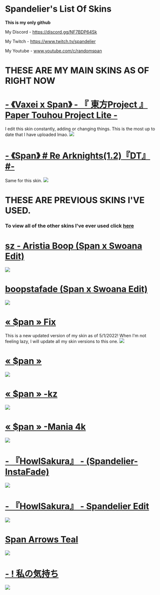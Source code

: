 # Spandelier's List Of Skins
**This is my only github**

My Discord - https://discord.gg/NF7BDP64Sk

My Twitch - https://www.twitch.tv/spandelier

My Youtube - www.youtube.com/c/randomspan

# THESE ARE MY MAIN SKINS AS OF RIGHT NOW
# [-    《Vaxei x Span》 - 『 東方Project 』 Paper Touhou Project Lite -](https://drive.google.com/file/d/1qqYRQnDHIz1Sq5jlg_SHpIAncq0Knnnm/view?usp=sharing)
I edit this skin constantly, adding or changing things. This is the most up to date that I have uploaded lmao.
![](https://cdn.discordapp.com/attachments/780410261239627807/1216653253912301701/screenshot010.jpg?ex=66012ba4&is=65eeb6a4&hm=73dad2be7790f76b90ee0e7edb72f6bde77404d38e09a01cd47c8f8fb8ac16d0&)

# [-    《Span》 # Re Arknights(1.2)『DT』 #-](https://drive.google.com/file/d/1EagI7W7jA_FQnCS15xUr4u1v0Ogye8Lt/view?usp=drive_link)
Same for this skin.
![](https://cdn.discordapp.com/attachments/780410261239627807/1216655592144244746/screenshot015.jpg?ex=66012dd1&is=65eeb8d1&hm=07c8e90428d1e1d5deb0c92ccb6e7e5b9991ee85f9a911204a06bcbb116f59f1&)

# THESE ARE PREVIOUS SKINS I'VE USED.
### To view all of the other skins I've ever used click [here](https://drive.google.com/drive/folders/1vDGL_OhKfyZKJ4vDmcqbxEOmN4SfeSjm?usp=share_link)

# [sz - Aristia Boop (Span x Swoana Edit)](https://drive.google.com/file/d/1xl0zQ7OMqAuLNYfq_MHO2t3jNQvTsYqo/view?usp=sharing)
![](https://cdn.discordapp.com/attachments/780410261239627807/1165398041449218161/screenshot635.png)

# [boopstafade (Span x Swoana Edit)](https://drive.google.com/file/d/1E8bRTQhvNPxPXK5l-j6wPb2kdvM9CfLb/view?usp=sharing)
![](https://cdn.discordapp.com/attachments/780410261239627807/1165401149726269450/screenshot636.png)

# [« $pan » Fix](https://drive.google.com/drive/u/1/folders/1vDGL_OhKfyZKJ4vDmcqbxEOmN4SfeSjm)
This is a new updated version of my skin as of 5/1/2022! When I'm not feeling lazy, I will update all my skin versions to this one. 
![](https://cdn.discordapp.com/attachments/780410261239627807/970382961805500436/screenshot187.png)

# [« $pan »](https://www.reddit.com/r/OsuSkins/comments/pa7437/pan_169_std_only_fully_animated/)
![](https://cdn.discordapp.com/attachments/780410261239627807/914254661685481492/pan_Gameplay.png)

# [« $pan » -kz](https://www.reddit.com/r/OsuSkins/comments/pa7437/pan_169_std_only_fully_animated/)
![](https://cdn.discordapp.com/attachments/780410261239627807/914254697899118642/pan_-kz_Gameplay.png)

# [« $pan » -Mania 4k](https://drive.google.com/file/d/1_p5Xwrp9Qb4NEHvl_qly-0JR78z81-2b/view?usp=share_link)
![](https://cdn.discordapp.com/attachments/780410261239627807/919228878805958726/screenshot114.png)

# [- 『HowlSakura』 - (Spandelier-InstaFade)](https://drive.google.com/file/d/1PUsfwx0JH6bNixwBUSZ5DPLWkCBStw3Q/view?usp=sharing)
![](https://cdn.discordapp.com/attachments/780410261239627807/1090766814365110272/screenshot546.png)

# [- 『HowlSakura』 - Spandelier Edit](https://drive.google.com/file/d/1r7YLCnQ4RAHyLULyd6JFxA5CX0n9Dxiz/view?usp=share_link)
![](https://cdn.discordapp.com/attachments/780410261239627807/1052134560948813835/screenshot470.png)

# [Span Arrows Teal](https://drive.google.com/file/d/1igy5DKk4LmEy5vk7mE8Fb946uJcq7Pch/view?usp=share_link)
![](https://cdn.discordapp.com/attachments/780410261239627807/914283015658668092/Mania_Skin.png)

# [- ! 私の気持ち](https://drive.google.com/file/d/1g-Qx8xvNDyK73AjTrTkKtxCNQN1N0HJr/view)
![](https://cdn.discordapp.com/attachments/780410261239627807/914263168254107678/GamePlay.png)
